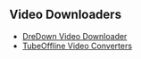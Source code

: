 ## Video Downloaders
- [DreDown Video Downloader](https://www.dredown.com/)
- [TubeOffline Video Converters](https://www.tubeoffline.com/download-YouTube-MP3-videos.php)